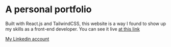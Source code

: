 # A personal portfolio

Built with React.js and TailwindCSS, this website is a way I found to show up my skills as a front-end developer. You can see it live [at this link](https://beatrizneaime.com/)

[My Linkedin account](https://www.linkedin.com/in/beatriz-neaime-1564b51b1/)
